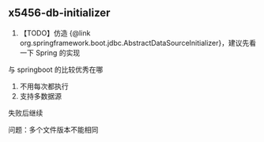 ## x5456-db-initializer

1. 【TODO】仿造 {@link org.springframework.boot.jdbc.AbstractDataSourceInitializer}，建议先看一下 Spring 的实现


与 springboot 的比较优秀在哪
1. 不用每次都执行
2. 支持多数据源

失败后继续


问题：多个文件版本不能相同
